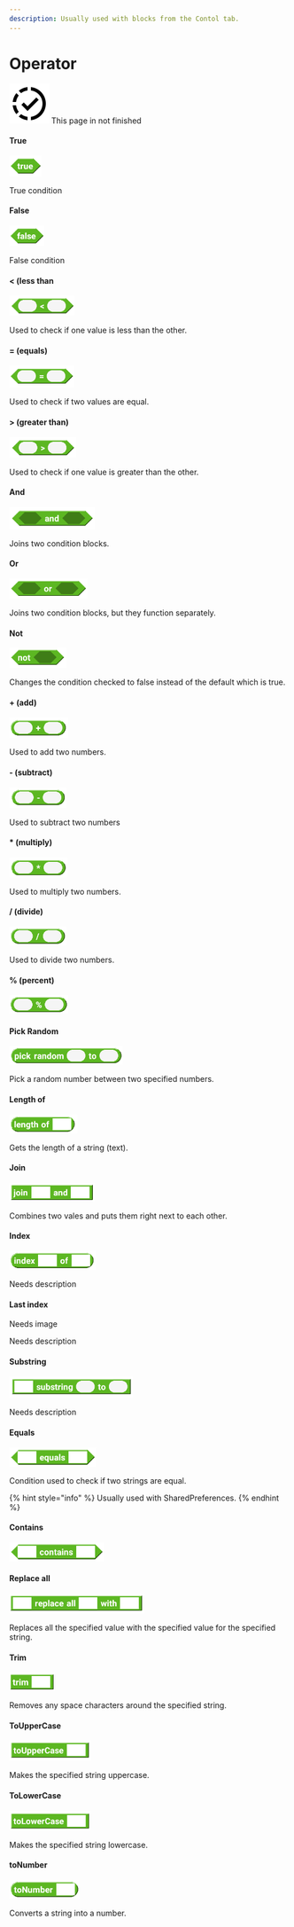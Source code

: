 ```yaml
---
description: Usually used with blocks from the Contol tab.
---
```


# Operator

![](../.gitbook/assets/in-progress.png) This page in not finished

#### True

![true](../.gitbook/assets/operator-true.png)

True condition



#### False

![false](../.gitbook/assets/operator-fasle.png)

False condition



#### &lt; \(less than

![Less than](../.gitbook/assets/operator-less-then.png)

Used to check if one value is less than the other.



#### = \(equals\)

![](../.gitbook/assets/operator-equal.png)

Used to check if two values are equal.



#### &gt; \(greater than\)

![](../.gitbook/assets/operator-greater-than.png)

Used to check if one value is greater than the other.



#### And

![](../.gitbook/assets/operator-and.png)

Joins two condition blocks.



#### Or

![](../.gitbook/assets/operator-or.png)

Joins two condition blocks, but they function separately.



#### Not

![](../.gitbook/assets/operator-not.png)

Changes the condition checked to false instead of the default which is true.



#### + \(add\)

![Plus](../.gitbook/assets/operator-+-plus.png)

Used to add two numbers.



#### - \(subtract\)

![Minus](../.gitbook/assets/operator-minus.png)

Used to subtract two numbers



#### \* \(multiply\)

![times](../.gitbook/assets/operator-x-times.png)

Used to multiply two numbers.



#### / \(divide\)

![divided by](../.gitbook/assets/operator-divide.png)

Used to divide two numbers.



#### % \(percent\)

![percent of](../.gitbook/assets/operator-percent.png)



#### Pick Random

![pick random \_ to \_](../.gitbook/assets/operator-pick-random-to.png)

Pick a random number between two specified numbers.



#### Length of

![Length of](../.gitbook/assets/operator-length-of.png)

Gets the length of a string \(text\).



#### Join

![Join \_ and \_](../.gitbook/assets/operator-join-and.png)

Combines two vales and puts them right next to each other.



#### Index

![Index \_ of \_](../.gitbook/assets/operator-index-of.png)

Needs description



#### Last index

Needs image

Needs description



#### Substring

![\_ substring \_ to \_](../.gitbook/assets/operator-substring-to.png)

Needs description



#### Equals

![\_ equals \_](../.gitbook/assets/operator-equals.png)

Condition used to check if two strings are equal.

{% hint style="info" %}
Usually used with SharedPreferences.
{% endhint %}



#### Contains

![contains](../.gitbook/assets/operator-contains.png)



#### Replace all

![\_ replace all \_ with \_](../.gitbook/assets/operator-replace-all-with.png)

Replaces all the specified value with the specified value for the specified string.



#### Trim

![trim](../.gitbook/assets/operator-trim.png)

Removes any space characters around the specified string.



#### ToUpperCase

![toUpperCase \_](../.gitbook/assets/operator-touppercase.png)

Makes the specified string uppercase.



#### ToLowerCase

![toLowerCase \_](../.gitbook/assets/operator-tolowercase.png)

Makes the specified string lowercase.



#### toNumber

![toNumber \_](../.gitbook/assets/operator-tonumber.png)

Converts a string into a number.



